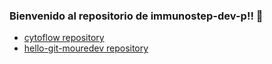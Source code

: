 ### Bienvenido al repositorio de immunostep-dev-p!! 👋

- [cytoflow repository](https://github.com/immunostep-dev-p/cytoflow)
- [hello-git-mouredev repository](https://github.com/immunostep-dev-p/hello-git-mouredev)
